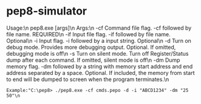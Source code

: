# pep8-simulator
Usage:\n
  pep8.exe [args]\n
    Args:\n
      -cf   Command file flag.  -cf followed by file name.  REQUIRED\n
      -if   Input file flag.  -if followed by file name.  Optional\n
      -i    Input flag. -i followed by a input string.  Optional\n
      -d    Turn on debug mode.  Provides more debugging output. Optional. If omitted, debugging mode is off\n
      -s    Turn on silent mode.  Turn off Register/Status dump after each command. If omitted, silent mode is off\n
      -dm   Dump memory flag.  -dm followed by a string with memory start address and end address separated by a space. Optional. If included, the memory from start to end will be dumped to screen when the program terminates.\n

    Example:"C:\pep8> ./pep8.exe -cf cmds.pepo -d -i "ABCD1234" -dm "25 50"\n
